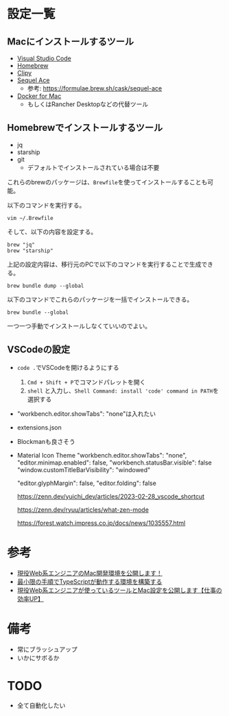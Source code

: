 # 設定一覧

## Macにインストールするツール

- [Visual Studio Code](https://code.visualstudio.com/Download)
- [Homebrew](https://brew.sh/)
- [Clipy](https://clipy-app.com/)
- [Sequel Ace](https://sequel-ace.com/)
  - 参考: https://formulae.brew.sh/cask/sequel-ace
- [Docker for Mac](https://docs.docker.com/desktop/install/mac-install/)
  - もしくはRancher Desktopなどの代替ツール

## Homebrewでインストールするツール

- jq
- starship
- git
  - デフォルトでインストールされている場合は不要

これらのbrewのパッケージは、`Brewfile`を使ってインストールすることも可能。

以下のコマンドを実行する。

```shell
vim ~/.Brewfile
```

そして、以下の内容を設定する。

```
brew "jq"
brew "starship"
```

上記の設定内容は、移行元のPCで以下のコマンドを実行することで生成できる。

```shell
brew bundle dump --global
```

以下のコマンドでこれらのパッケージを一括でインストールできる。

```shell
brew bundle --global
```

一つ一つ手動でインストールしなくていいのでよい。

## VSCodeの設定

- `code .`でVSCodeを開けるようにする
  1. `Cmd + Shift + P`でコマンドパレットを開く
  2. `shell` と入力し、`Shell Command: install 'code' command in PATH`を選択する


-  "workbench.editor.showTabs": "none"は入れたい
  - extensions.json
- Blockmanも良さそう
- Material Icon Theme
  "workbench.editor.showTabs": "none",
  "editor.minimap.enabled": false,
  "workbench.statusBar.visible": false
  "window.customTitleBarVisibility": "windowed"

    "editor.glyphMargin": false,
  "editor.folding": false

  https://zenn.dev/yuichi_dev/articles/2023-02-28_vscode_shortcut

  https://zenn.dev/ryuu/articles/what-zen-mode

  https://forest.watch.impress.co.jp/docs/news/1035557.html

# 参考

- [現役Web系エンジニアのMac開発環境を公開します！](https://www.engilaboo.com/my-pc-settings/)
- [最小限の手順でTypeScriptが動作する環境を構築する](https://www.engilaboo.com/build-environment-of-typescript/)
- [現役Web系エンジニアが使っているツールとMac設定を公開します【仕事の効率UP】](https://www.engilaboo.com/my-mac-settings/)

# 備考

- 常にブラッシュアップ
- いかにサボるか

# TODO

- 全て自動化したい